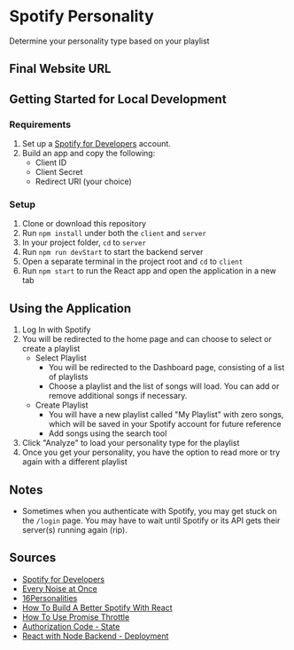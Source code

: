# Spotify Personality
Determine your personality type based on your playlist

## Final Website URL

## Getting Started for Local Development
### Requirements
1. Set up a [Spotify for Developers](https://developer.spotify.com/) account.
2. Build an app and copy the following:
    - Client ID
    - Client Secret
    - Redirect URI (your choice)

### Setup
1. Clone or download this repository
2. Run `npm install` under both the `client` and `server`
3. In your project folder, `cd` to `server`
4. Run `npm run devStart` to start the backend server
5. Open a separate terminal in the project root and `cd` to `client`
6. Run `npm start` to run the React app and open the application in a new tab

## Using the Application
1. Log In with Spotify
2. You will be redirected to the home page and can choose to select or create a playlist
    - Select Playlist
        - You will be redirected to the Dashboard page, consisting of a list of playlists
        - Choose a playlist and the list of songs will load. You can add or remove additional songs if necessary.
    - Create Playlist
        - You will have a new playlist called "My Playlist" with zero songs, which will be saved in your Spotify account for future reference
        - Add songs using the search tool
3. Click "Analyze" to load your personality type for the playlist
4. Once you get your personality, you have the option to read more or try again with a different playlist

## Notes
- Sometimes when you authenticate with Spotify, you may get stuck on the `/login` page. You may have to wait until Spotify or its API gets their server(s) running again (rip).

## Sources
- [Spotify for Developers](https://developer.spotify.com/)
- [Every Noise at Once](https://everynoise.com/)
- [16Personalities](https://www.16personalities.com/)
- [How To Build A Better Spotify With React](https://www.youtube.com/watch?v=Xcet6msf3eE)
- [How To Use Promise Throttle](https://github.com/JMPerez/spotify-dedup/blob/b6091581e3700ccbb1e5a0e26dbb59422fa3d15f/app/scripts/main.js#L80)
- [Authorization Code - State](https://github.com/spotify/web-api-auth-examples)
- [React with Node Backend - Deployment](https://www.freecodecamp.org/news/how-to-create-a-react-app-with-a-node-backend-the-complete-guide/)